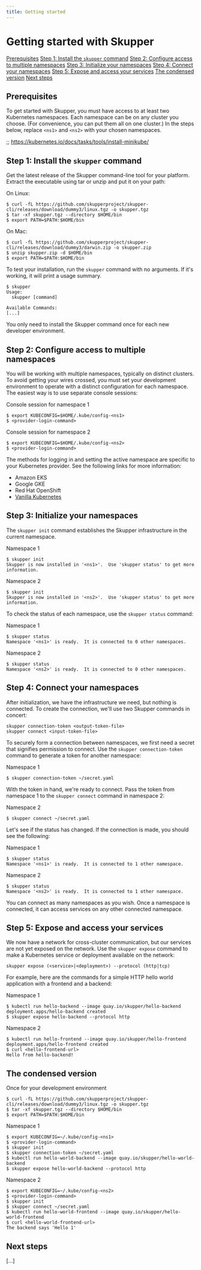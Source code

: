 ```yaml
---
title: Getting started
---
```


# Getting started with Skupper

<nav class="toc">
  <a href="#prerequisites">Prerequisites</a>
  <a href="#step-1-install-the-skupper-command">Step 1: Install the <code>skupper</code> command</a>
  <a href="#step-2-configure-access-to-multiple-namespaces">Step 2: Configure access to multiple namespaces</a>
  <a href="#step-3-initialize-your-namespaces">Step 3: Initialize your namespaces</a>
  <a href="#step-4-connect-your-namespaces">Step 4: Connect your namespaces</a>
  <a href="#step-5-expose-and-access-your-services">Step 5: Expose and access your services</a>
  <a href="#the-condensed-version">The condensed version</a>
  <a href="#next-steps">Next steps</a>
</nav>

## Prerequisites

To get started with Skupper, you must have access to at least two
Kubernetes namespaces.  Each namespace can be on any cluster you
choose.  (For convenience, you can put them all on one cluster.)  In
the steps below, replace `<ns1>` and `<ns2>` with your chosen
namespaces.

;; https://kubernetes.io/docs/tasks/tools/install-minikube/

## Step 1: Install the `skupper` command

Get the latest release of the Skupper command-line tool for your
platform.  Extract the executable using tar or unzip and put it on
your path:

On Linux:

    $ curl -fL https://github.com/skupperproject/skupper-cli/releases/download/dummy3/linux.tgz -o skupper.tgz
    $ tar -xf skupper.tgz --directory $HOME/bin
    $ export PATH=$PATH:$HOME/bin

On Mac:

    $ curl -fL https://github.com/skupperproject/skupper-cli/releases/download/dummy3/darwin.zip -o skupper.zip
    $ unzip skupper.zip -d $HOME/bin
    $ export PATH=$PATH:$HOME/bin

To test your installation, run the `skupper` command with no
arguments.  If it's working, it will print a usage summary.

    $ skupper
    Usage:
      skupper [command]

    Available Commands:
    [...]

You only need to install the Skupper command once for each new
developer environment.

## Step 2: Configure access to multiple namespaces

You will be working with multiple namespaces, typically on distinct
clusters.  To avoid getting your wires crossed, you must set your
development environment to operate with a distinct configuration for
each namespace.  The easiest way is to use separate console sessions:

<div class="code-block-label">Console session for namespace 1</div>

    $ export KUBECONFIG=$HOME/.kube/config-<ns1>
    $ <provider-login-command>

<div class="code-block-label">Console session for namespace 2</div>

    $ export KUBECONFIG=$HOME/.kube/config-<ns2>
    $ <provider-login-command>

The methods for logging in and setting the active namespace are
specific to your Kubernetes provider.  See the following links for
more information:

 - Amazon EKS
 - Google GKE
 - Red Hat OpenShift
 - [Vanilla Kubernetes](https://kubernetes.io/docs/tasks/access-application-cluster/configure-access-multiple-clusters/)

## Step 3: Initialize your namespaces

The `skupper init` command establishes the Skupper infrastructure in the
current namespace.

<div class="code-block-label">Namespace 1</div>

    $ skupper init
    Skupper is now installed in '<ns1>'.  Use 'skupper status' to get more information.

<div class="code-block-label">Namespace 2</div>

    $ skupper init
    Skupper is now installed in '<ns2>'.  Use 'skupper status' to get more information.

To check the status of each namespace, use the `skupper status`
command:

<div class="code-block-label">Namespace 1</div>

    $ skupper status
    Namespace '<ns1>' is ready.  It is connected to 0 other namespaces.

<div class="code-block-label">Namespace 2</div>

    $ skupper status
    Namespace '<ns2>' is ready.  It is connected to 0 other namespaces.

## Step 4: Connect your namespaces

After initialization, we have the infrastructure we need, but nothing
is connected.  To create the connection, we'll use two Skupper
commands in concert:

    skupper connection-token <output-token-file>
    skupper connect <input-token-file>

To securely form a connection between namespaces, we first need a
secret that signifies permission to connect.  Use the `skupper
connection-token` command to generate a token for another namespace:

<div class="code-block-label">Namespace 1</div>

    $ skupper connection-token ~/secret.yaml

With the token in hand, we're ready to connect.  Pass the token from
namespace 1 to the `skupper connect` command in namespace 2:

<div class="code-block-label">Namespace 2</div>

    $ skupper connect ~/secret.yaml

Let's see if the status has changed.  If the connection is made, you
should see the following:

<div class="code-block-label">Namespace 1</div>

    $ skupper status
    Namespace '<ns1>' is ready.  It is connected to 1 other namespace.

<div class="code-block-label">Namespace 2</div>

    $ skupper status
    Namespace '<ns2>' is ready.  It is connected to 1 other namespace.

You can connect as many namespaces as you wish.  Once a namespace is
connected, it can access services on any other connected namespace.

## Step 5: Expose and access your services

We now have a network for cross-cluster communication, but our
services are not yet exposed on the network.  Use the `skupper expose`
command to make a Kubernetes service or deployment available on the
network:

    skupper expose (<service>|<deployment>) --protocol (http|tcp)

For example, here are the commands for a simple HTTP hello world
application with a frontend and a backend:

<div class="code-block-label">Namespace 1</div>

    $ kubectl run hello-backend --image quay.io/skupper/hello-backend
    deployment.apps/hello-backend created
    $ skupper expose hello-backend --protocol http

<div class="code-block-label">Namespace 2</div>

    $ kubectl run hello-frontend --image quay.io/skupper/hello-frontend
    deployment.apps/hello-frontend created
    $ curl <hello-frontend-url>
    Hello from hello-backend!

## The condensed version

<div class="code-block-label">Once for your development environment</div>

    $ curl -fL https://github.com/skupperproject/skupper-cli/releases/download/dummy3/linux.tgz -o skupper.tgz
    $ tar -xf skupper.tgz --directory $HOME/bin
    $ export PATH=$PATH:$HOME/bin

<div class="code-block-label">Namespace 1</div>

    $ export KUBECONFIG=~/.kube/config-<ns1>
    $ <provider-login-command>
    $ skupper init
    $ skupper connection-token ~/secret.yaml
    $ kubectl run hello-world-backend --image quay.io/skupper/hello-world-backend
    $ skupper expose hello-world-backend --protocol http

<div class="code-block-label">Namespace 2</div>

    $ export KUBECONFIG=~/.kube/config-<ns2>
    $ <provider-login-command>
    $ skupper init
    $ skupper connect ~/secret.yaml
    $ kubectl run hello-world-frontend --image quay.io/skupper/hello-world-frontend
    $ curl <hello-world-frontend-url>
    The backend says 'Hello 1'

## Next steps

[...]
